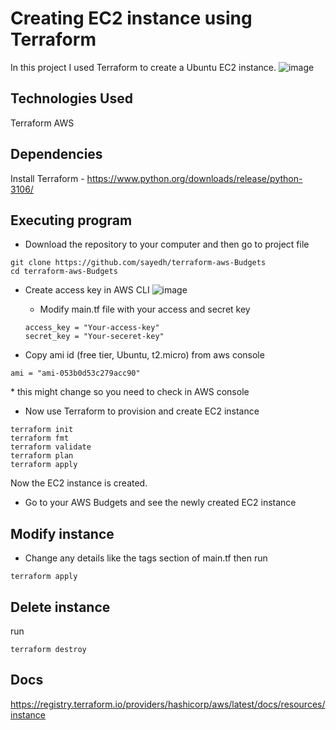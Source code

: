 # Creating EC2 instance using Terraform
In this project I used Terraform to create a Ubuntu EC2 instance.
![image](https://github.com/mobenh/terraform-aws-ec2instance/assets/96225596/eafccabb-14ac-47d9-9a46-ad463252704a)

## Technologies Used
Terraform
AWS

## Dependencies
Install Terraform - https://www.python.org/downloads/release/python-3106/

## Executing program
* Download the repository to your computer and then go to project file
```
git clone https://github.com/sayedh/terraform-aws-Budgets
cd terraform-aws-Budgets
```
* Create access key in AWS CLI
![image](https://github.com/mobenh/terraform-aws-ec2instance/assets/96225596/404e9e9b-6c60-42fc-bab5-0d92727f7dfe)
  * Modify main.tf file with your access and secret key
  ```
  access_key = "Your-access-key"
  secret_key = "Your-seceret-key"
  ```

* Copy ami id (free tier, Ubuntu, t2.micro) from aws console
```
ami = "ami-053b0d53c279acc90"
```
\* this might change so you need to check in AWS console

* Now use Terraform to provision and create EC2 instance
```
terraform init
terraform fmt
terraform validate
terraform plan
terraform apply
```
Now the EC2 instance is created.
* Go to your AWS Budgets and see the newly created EC2 instance

## Modify instance
* Change any details like the tags section of main.tf then run
```
terraform apply
```

## Delete instance
run
```
terraform destroy
```

## Docs
https://registry.terraform.io/providers/hashicorp/aws/latest/docs/resources/instance
